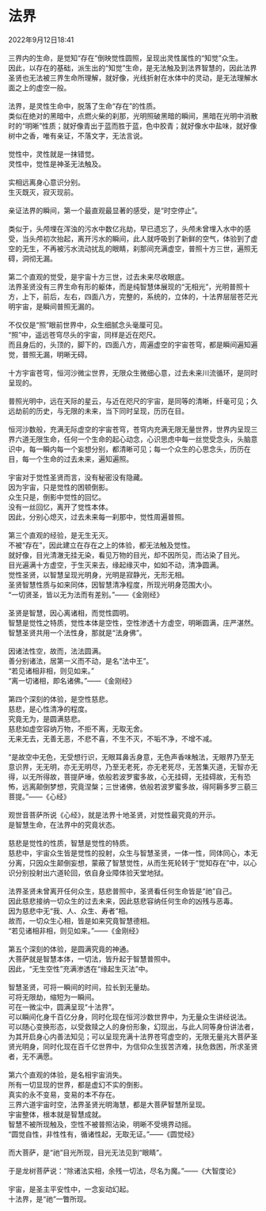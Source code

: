 # 法界

2022年9月12日18:41<br>
  <br>
三界内的生命，是觉知“存在”倒映觉性圆照，呈现出灵性属性的“知觉”众生。<br>
因此，以存在的基础，派生出的“知觉”生命，是无法触及到法界智慧的，因此法界圣贤也无法被三界生命所理解，就好像，光线折射在水体中的灵动，是无法理解水面之上的虚空一般。<br>
  <br>
法界，是灵性生命中，脱落了生命“存在”的性质。<br>
类似在绝对的黑暗中，点燃火柴的刹那，光明照破黑暗的瞬间，黑暗在光明中消散时的“明晰”性质；就好像青出于蓝而胜于蓝，色中胶青；就好像水中盐味，就好像树中之香，唯有亲证，不落文字，无法言说。<br>
  <br>
觉性中，灵性就是一抹错觉。<br>
灵性中，觉性是神圣无法触及。<br>
  <br>
实相远离身心意识分别。<br>
生灭既灭，寂灭现前。<br>
  <br>
亲证法界的瞬间，第一个最直观最显著的感受，是“时空停止”。<br>
  <br>
类似于，头颅埋在浑浊的污水中数亿兆劫，早已遗忘了，头颅未曾埋入水中的感受，当头颅初次抬起，离开污水的瞬间，此人就呼吸到了新鲜的空气，体验到了虚空的无生，不再被污水流动扰乱的眼睛，刹那间充满虚空，普照十方三世，遍照无碍，洞彻无漏。<br>
  <br>
第二个直观的觉受，是宇宙十方三世，过去未来尽收眼底。<br>
法界圣贤没有三界生命有形的躯体，而是纯智慧体展现的“无相光”，光明普照十方，上下，前后，左右，四面八方，完整的，系统的，立体的，十法界层层苍茫光明宇宙，是瞬间普照无漏的。<br>
  <br>
不仅仅是“照”眼前世界中，众生细腻念头毫厘可见。<br>
“照”中，遥远苍穹尽头的宇宙，同样是近在咫尺。<br>
而且身后的，头顶的，脚下的，四面八方，周遍虚空的宇宙苍穹，都是瞬间遍知遍觉，普照无漏，明晰无碍。<br>
  <br>
十方宇宙苍穹，恒河沙微尘世界，无限众生微细心意，过去未来川流循环，是同时呈现的。<br>
  <br>
普照光明中，远在天际的星云，与近在咫尺的宇宙，是同等的清晰，纤毫可见；久远劫前的历史，与无限的未来，当下同时呈现，历历在目。<br>
  <br>
恒河沙数般，充满无际虚空的宇宙苍穹，苍穹内充满无限无量世界，世界内呈现三界六道无限生命，任何一个生命的起心动念，心识思虑中每一丝觉受念头，头脑意识中，每一瞬内每一个妄想分别，都清晰可见；每一个众生的心思念头，历历在目，每一个生命的过去未来，遍知遍照。<br>
  <br>
宇宙对于觉性圣贤而言，没有秘密没有隐藏。<br>
因为宇宙，只是觉性的困顿倒影。<br>
众生只是，倒影中觉性的回忆。<br>
没有一丝回忆，离开了觉性本体。<br>
因此，分别心熄灭，过去未来每一刹那中，觉性周遍普照。<br>
  <br>
第三个直观的经验，是无生无灭。<br>
不被“存在”，因此建立在存在之上的体验，都无法触及觉性。<br>
就好像，目光清澈无挂无染，看见万物的目光，却不因所见，而沾染了目光。<br>
目光遍满十方虚空，于生灭来去，缘起缘灭中，如如不动，清净圆满。<br>
觉性圣贤，以智慧呈现光明身，光明是寂静光，无形无相。<br>
圣贤智慧性质与如来同体，因智慧清净程度，所现光明身范围大小。<br>
“一切贤圣，皆以无为法而有差别。”——《金刚经》<br>
  <br>
圣贤是智慧，因心离诸相，而觉性圆明。<br>
智慧是觉性之特质，觉性本体是空性，空性渗透十方虚空，明晰圆满，庄严湛然。智慧圣贤共用一个法性身，那就是“法身佛”。<br>
  <br>
因诸法性空，故而，法法圆满。<br>
善分别诸法，居第一义而不动，是名“法中王”。<br>
“若见诸相非相，则见如来。”<br>
“离一切诸相，即名诸佛。”——《金刚经》<br>
  <br>
第四个深刻的体验，是空性慈悲。<br>
慈悲，是心性清净的程度。<br>
究竟无为，是圆满慈悲。<br>
慈悲如虚空容纳万物，不拒不离，无取无舍。<br>
无来无去，无善无恶，不悲不喜，不生不灭，不垢不净，不增不减。<br>
  <br>
“是故空中无色，无受想行识，无眼耳鼻舌身意，无色声香味触法，无眼界乃至无意识界，无无明，亦无无明尽，乃至无老死，亦无老死尽，无苦集灭道，无智亦无得，以无所得故，菩提萨埵，依般若波罗蜜多故，心无挂碍，无挂碍故，无有恐怖，远离颠倒梦想，究竟涅槃；三世诸佛，依般若波罗蜜多故，得阿耨多罗三藐三菩提。”——《心经》<br>
  <br>
观世音菩萨所说《心经》，就是法界十地圣贤，对觉性最究竟的开示。<br>
是智慧生命，在法界中的究竟状态。<br>
  <br>
慈悲是觉性的性质，智慧是觉性的特质。<br>
慈悲中，宇宙众生皆是觉性的投射，众生与智慧圣贤，一体一性，同体同心，本无分离，只因众生颠倒妄想，蒙蔽了智慧觉性，从而生死轮转于“觉知存在”中，以心识分别投射出六道轮回，依自身业障体验天堂地狱。<br>
  <br>
法界圣贤未曾离开任何众生，慈悲普照中，圣贤看任何生命皆是“祂”自己。<br>
因此慈悲接纳一切众生的过去未来，因此慈悲容纳任何生命的凶残与恶毒。<br>
因为慈悲中无“我、人、众生、寿者”相。<br>
故而，一切众生心相，皆是如来究竟智慧德相。<br>
“若见诸相非相，则见如来。”——《金刚经》<br>
  <br>
第五个深刻的体验，是圆满究竟的神通。<br>
大菩萨就是智慧本体，一切法，皆升起于智慧普照中。<br>
因此，“无生空性”充满渗透在“缘起生灭法”中。<br>
  <br>
智慧圣贤，可将一瞬间的时间，拉长到无量劫。<br>
可将无限劫，缩短为一瞬间。<br>
可在一微尘中，圆满呈现“十法界”。<br>
可以瞬间化身千百亿分身，同时化现在恒河沙数世界中，为无量众生讲经说法。<br>
可以随心变换形态，以受救赎之人的身份形象，幻现出，与此人同等身份讲法者，为其开启身心内善法知见；可以呈现充满十法界苍穹虚空的，无限无量兆大菩萨圣贤光明身，同时化现在百千亿世界中，为信仰众生拔苦济难，扶危救困，所求圣贤者，无不满愿。<br>
  <br>
第六个直观的体验，是名相宇宙消失。<br>
所有一切显现的世界，都是虚幻不实的倒影。<br>
真实的永不变易，变易的本不存在。<br>
三界六道宇宙时空，法界圣贤光明海慧，都是大菩萨智慧所呈现。<br>
宇宙整体，根本就是智慧成就。<br>
智慧不被所现触及，空性不被普照沾染，明晰不受境界动摇。<br>
“圆觉自性，非性性有，循诸性起，无取无证。”——《圆觉经》<br>
  <br>
而大菩萨，是“祂”目光所现，目光无法见到“眼睛”。<br>
  <br>
于是龙树菩萨说：“除诸法实相，余残一切法，尽名为魔。”——《大智度论》<br>
  <br>
宇宙，是圣主平安性中，一念妄动幻起。<br>
十法界，是“祂”一瞥所现。<br>